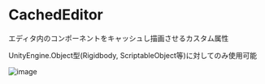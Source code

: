 # CachedEditor

エディタ内のコンポーネントをキャッシュし描画させるカスタム属性

UnityEngine.Object型(Rigidbody, ScriptableObject等)に対してのみ使用可能

![image](https://github.com/user-attachments/assets/0540d175-c613-4bc5-9240-1f1e66523364)
